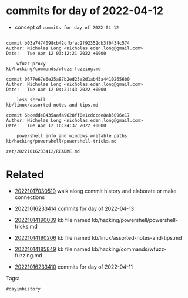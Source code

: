 # commits for day of 2022-04-12

- concept of `commits for day of 2022-04-12`

```

commit b03a7474098cb42cfbfac2f92352db3f0434c574
Author: Nicholas Long <nicholas.eden.long@gmail.com>
Date:   Tue Apr 12 03:12:21 2022 +0000

    wfuzz proxy
kb/hacking/commands/wfuzz-fuzzing.md

commit 0677e67e6e25a87b2ed25a2d1ab45a44102656b0
Author: Nicholas Long <nicholas.eden.long@gmail.com>
Date:   Tue Apr 12 04:21:43 2022 +0000

    less scroll
kb/linux/assorted-notes-and-tips.md

commit 6bcedde8435aafa9628ff0e1cdccde8ab5096e17
Author: Nicholas Long <nicholas.eden.long@gmail.com>
Date:   Tue Apr 12 16:24:37 2022 +0000

    powershell info and windows writable paths
kb/hacking/powershell/powershell-tricks.md
```

` zet/20221016233412/README.md `

# Related

- [20221017030519](/zet/20221017030519/README.md) walk along commit history and elaborate or make connections

- [20221016233414](/zet/20221016233414/README.md) commits for day of 2022-04-13
- [20221014190039](/zet/20221014190039/README.md) kb file named kb/hacking/powershell/powershell-tricks.md
- [20221014190206](/zet/20221014190206/README.md) kb file named kb/linux/assorted-notes-and-tips.md
- [20221014185849](/zet/20221014185849/README.md) kb file named kb/hacking/commands/wfuzz-fuzzing.md
- [20221016233410](/zet/20221016233410/README.md) commits for day of 2022-04-11

Tags:

    #dayinhistory
